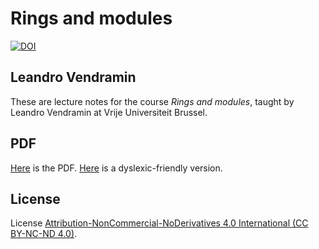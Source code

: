 # Rings and modules

[![DOI](https://zenodo.org/badge/401966965.svg)](https://zenodo.org/badge/latestdoi/401966965)

## Leandro Vendramin

These are lecture notes for the course _Rings and modules_, taught by Leandro Vendramin 
at Vrije Universiteit Brussel.

## PDF
[Here](https://github.com/vendramin/rings/blob/main/notes.pdf) is the PDF. [Here](https://github.com/vendramin/rings/blob/main/dyslexic.pdf) is a dyslexic-friendly version.

## License

License [Attribution-NonCommercial-NoDerivatives 4.0 International (CC BY-NC-ND 4.0)](https://creativecommons.org/licenses/by-nc-nd/4.0/deed.en).
